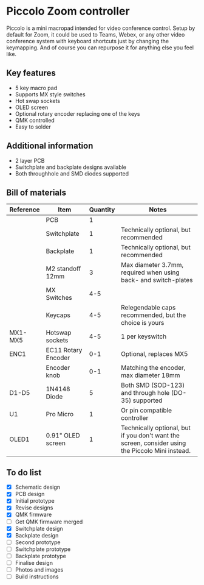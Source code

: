 # Piccolo Zoom controller
Piccolo is a mini macropad intended for video conference control.  Setup by default for Zoom, it could be used to Teams, Webex, or any other video conference system with keyboard shortcuts just by changing the keymapping.  And of course you can repurpose it for anything else you feel like.

## Key features
* 5 key macro pad
* Supports MX style switches
* Hot swap sockets
* OLED screen
* Optional rotary encoder replacing one of the keys
* QMK controlled
* Easy to solder

## Additional information
 * 2 layer PCB
 * Switchplate and backplate designs available
 * Both throughhole and SMD diodes supported
 
## Bill of materials
|Reference | Item                | Quantity | Notes
|----------|---------------------|----------|--------------------------------------
|          | PCB                 | 1        |
|          | Switchplate         | 1        | Technically optional, but recommended
|          | Backplate           | 1        | Technically optional, but recommended
|          | M2 standoff 12mm    | 3        | Max diameter 3.7mm, required when using back- and switch-plates
|          | MX Switches         | 4-5      | 
|          | Keycaps             | 4-5      | Relegendable caps recommended, but the choice is yours
| MX1-MX5  | Hotswap sockets     | 4-5      | 1 per keyswitch
| ENC1     | EC11 Rotary Encoder | 0-1      | Optional, replaces MX5
|          | Encoder knob        | 0-1      | Matching the encoder, max diameter 18mm
| D1-D5    | 1N4148 Diode        | 5        | Both SMD (SOD-123) and through hole (DO-35) supported
| U1       | Pro Micro           | 1        | Or pin compatible controller
| OLED1    | 0.91" OLED screen   | 1        | Technically optional, but if you don't want the screen, consider using the Piccolo Mini instead.

## To do list
- [x] Schematic design
- [x] PCB design
- [x] Initial prototype
- [x] Revise designs
- [x] QMK firmware
- [ ] Get QMK firmware merged
- [x] Switchplate design
- [x] Backplate design
- [ ] Second prototype
- [ ] Switchplate prototype
- [ ] Backplate prototype
- [ ] Finalise design
- [ ] Photos and images
- [ ] Build instructions
